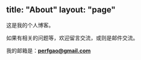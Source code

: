 title: "About"
layout: "page"
---

这是我的个人博客。

如果有相关的问题等，欢迎留言交流，或则是邮件交流。

我的邮箱是：**perfgao@gmail.com**
